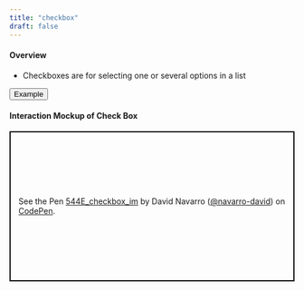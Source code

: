 ```yaml
---
title: "checkbox"
draft: false
---
```


<h4>Overview</h4>

<ul>
  <li>Checkboxes are for selecting one or several options in a list</li>
</ul>

<!-- Tab links -->
<div class="tab">
  <button class="tablinks active" onclick="openTab(event, 'tab1')">Example</button>
</div>

<!-- Tab content -->
<div id="tab1" class="tabcontent active" style="display: block;">

<h4>Interaction Mockup of Check Box</h4>

<p class="codepen" data-height="265" data-theme-id="light" data-default-tab="result" data-user="navarro-david" data-slug-hash="eoRZKV" style="height: 265px; box-sizing: border-box; display: flex; align-items: center; justify-content: center; border: 2px solid black; margin: 1em 0; padding: 1em;" data-pen-title="544E_checkbox_im">
  <span>See the Pen <a href="https://codepen.io/navarro-david/pen/eoRZKV/">
  544E_checkbox_im</a> by David Navarro (<a href="https://codepen.io/navarro-david">@navarro-david</a>)
  on <a href="https://codepen.io">CodePen</a>.</span>
</p>
<script async src="https://static.codepen.io/assets/embed/ei.js"></script>
</div>


